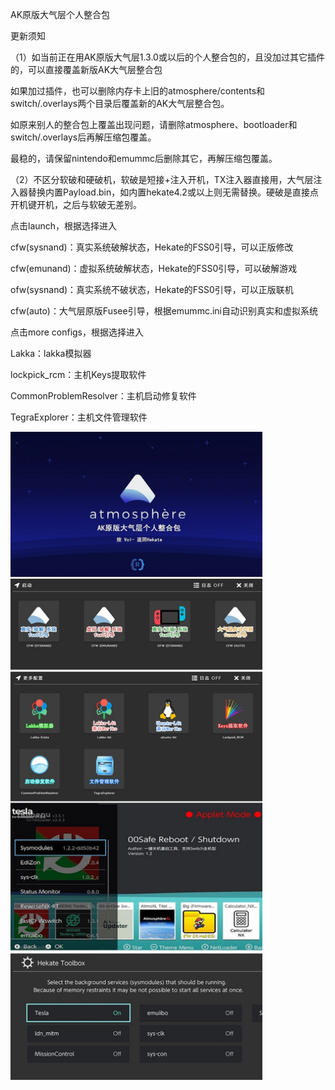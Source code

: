 AK原版大气层个人整合包

更新须知

（1）如当前正在用AK原版大气层1.3.0或以后的个人整合包的，且没加过其它插件的，可以直接覆盖新版AK大气层整合包

如果加过插件，也可以删除内存卡上旧的atmosphere/contents和switch/.overlays两个目录后覆盖新的AK大气层整合包。

如原来别人的整合包上覆盖出现问题，请删除atmosphere、bootloader和switch/.overlays后再解压缩包覆盖。

最稳的，请保留nintendo和emummc后删除其它，再解压缩包覆盖。

（2）不区分软破和硬破机，软破是短接+注入开机，TX注入器直接用，大气层注入器替换内置Payload.bin，如内置hekate4.2或以上则无需替换。硬破是直接点开机键开机，之后与软破无差别。

点击launch，根据选择进入

cfw(sysnand)：真实系统破解状态，Hekate的FSS0引导，可以正版修改

cfw(emunand)：虚拟系统破解状态，Hekate的FSS0引导，可以破解游戏

ofw(sysnand)：真实系统不破状态，Hekate的FSS0引导，可以正版联机

cfw(auto)：大气层原版Fusee引导，根据emummc.ini自动识别真实和虚拟系统

点击more configs，根据选择进入

Lakka：lakka模拟器

lockpick_rcm：主机Keys提取软件

CommonProblemResolver：主机启动修复软件

TegraExplorer：主机文件管理软件

<img src="https://github.com/AK478BB/AK-Atmosphere/blob/master/AK_ATM_1.5.1_0329.jpg?raw=true" align="center" width="80%" />
